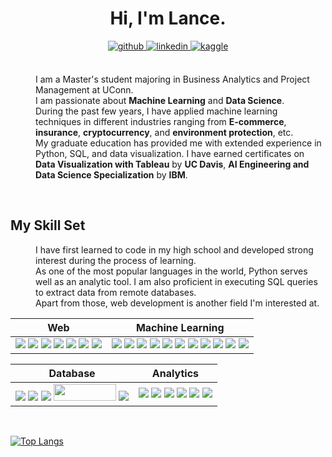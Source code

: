 <div align="center">
    <h1>Hi, I'm Lance.</h1>
</div>  

<div align="center">
    <a href="https://github.com/laoSVM" target="_blank">
        <img src=https://img.shields.io/badge/github-%2324292e.svg?&style=for-the-badge&logo=github&logoColor=white alt=github style="margin-bottom: 5px;" />
    </a>
    <a href="https://www.linkedin.com/in/lance-ye-1b16701aa/" target="_blank">
        <img src=https://img.shields.io/badge/linkedin-%231E77B5.svg?&style=for-the-badge&logo=linkedin&logoColor=white alt=linkedin style="margin-bottom: 5px;" />
    </a>
    <a href="https://www.kaggle.com/lanceye" target="_blank">
        <img src=https://img.shields.io/badge/kaggle-%2344BAE8.svg?&style=for-the-badge&logo=kaggle&logoColor=white alt=kaggle style="margin-bottom: 5px;" />
    </a>  
</div>  
  

<br/>  

<dl>
    <dd>I am a Master's student majoring in Business Analytics and Project Management at UConn.</dd>
    <dd>I am passionate about <b>Machine Learning</b> and <b>Data Science</b>.</dd>
    <dd>During the past few years, I have applied machine learning techniques in different industries ranging from <b>E-commerce</b>, <b>insurance</b>, <b>cryptocurrency</b>, and <b>environment protection</b>, etc.</dd>
    <dd>My graduate education has provided me with extended experience in Python, SQL, and data visualization. I have earned certificates on <b>Data Visualization with Tableau</b> by <b>UC Davis</b>, <b>AI Engineering and Data Science Specialization</b> by <b>IBM</b>.</dd>
</dl>





<br/>  


## My Skill Set
<dl>
    <dd>I have first learned to code in my high school and developed strong interest during the process of learning.</dd>
    <dd>As one of the most popular languages in the world, Python serves well as an analytic tool. I am also proficient in executing SQL queries to extract data from remote databases.</dd>
    <dd>Apart from those, web development is another field I'm interested at.</dd>
</dl>

| Web| Machine Learning | 
| :-:| :-:|
| ![](https://img.shields.io/badge/Bootstrap-563D7C?style=for-the-badge&logo=bootstrap&logoColor=white) ![](https://img.shields.io/badge/Node.js-43853D?style=for-the-badge&logo=node.js&logoColor=white) ![](https://img.shields.io/badge/JavaScript-F7DF1E?style=for-the-badge&logo=javascript&logoColor=black) ![](https://img.shields.io/badge/CSS3-1572B6?style=for-the-badge&logo=css3&logoColor=white) ![](https://img.shields.io/badge/HTML5-E34F26?style=for-the-badge&logo=html5&logoColor=white) ![](https://img.shields.io/badge/MDN_Web_Docs-black?style=for-the-badge&logo=mdnwebdocs&logoColor=white) [![](https://img.shields.io/badge/json-5E5C5C?style=for-the-badge&logo=json&logoColor=white)](https://www.json.org/json-en.html) | [![](https://img.shields.io/badge/TensorFlow-FF6F00?style=for-the-badge&logo=TensorFlow&logoColor=white)](https://www.tensorflow.org) [![](https://img.shields.io/badge/Keras-D00000?style=for-the-badge&logo=Keras&logoColor=white)](https://keras.io) [![](https://img.shields.io/badge/scikit_learn-F7931E?style=for-the-badge&logo=scikit-learn&logoColor=white)](https://scikit-learn.org/stable/) [![](https://img.shields.io/badge/SciPy-654FF0?style=for-the-badge&logo=SciPy&logoColor=white)](https://www.scipy.org) [![](https://img.shields.io/badge/Numpy-777BB4?style=for-the-badge&logo=numpy&logoColor=white)](https://numpy.org) [![](https://img.shields.io/badge/Pandas-2C2D72?style=for-the-badge&logo=pandas&logoColor=white)](https://pandas.pydata.org) [![](https://img.shields.io/badge/Python-FFD43B?style=for-the-badge&logo=python&logoColor=darkgreen)](https://www.python.org) [![](https://img.shields.io/badge/PyTorch-EE4C2C?style=for-the-badge&logo=PyTorch&logoColor=white)](https://pytorch.org) [![](https://img.shields.io/badge/R-276DC3?style=for-the-badge&logo=r&logoColor=white)](https://www.r-project.org) [![](https://img.shields.io/badge/conda-342B029.svg?&style=for-the-badge&logo=anaconda&logoColor=white)](https://www.anaconda.com) [![](https://img.shields.io/badge/Colab-F9AB00?style=for-the-badge&logo=googlecolab&color=525252)](https://colab.research.google.com) |

| Database | Analytics |
| :-:| :-:|
| ![](https://img.shields.io/badge/Flask-000000?style=for-the-badge&logo=flask&logoColor=white) [<img src = "https://img.shields.io/badge/MongoDB-4EA94B?style=for-the-badge&logo=mongodb&logoColor=white"/>](https://www.mongodb.com/) [![](https://img.shields.io/badge/MySQL-00000F?style=for-the-badge&logo=mysql&logoColor=white)](https://www.mysql.com) [<img src = "https://img.shields.io/badge/SQLite-07405E?style=for-the-badge&logo=sqlite&logoColor=white" width = "100" height = "27.5"/>](https://www.sqlite.org/index.html) ![](https://img.shields.io/badge/Oracle-F80000?style=for-the-badge&logo=Oracle&logoColor=white)| [![](https://img.shields.io/badge/Plotly-239120?style=for-the-badge&logo=plotly&logoColor=white)](https://plotly.com) [![](https://img.shields.io/badge/Tableau-E97627?style=for-the-badge&logo=Tableau&logoColor=white)](https://www.tableau.com)  [![](https://img.shields.io/badge/PowerBI-F2C811?style=for-the-badge&logo=Power%20BI&logoColor=white)](https://powerbi.microsoft.com/en-us/) [![](https://img.shields.io/badge/Microsoft_Excel-217346?style=for-the-badge&logo=microsoft-excel&logoColor=white)](https://www.microsoft.com/en-us/microsoft-365/excel) [![](https://img.shields.io/badge/Microsoft_PowerPoint-B7472A?style=for-the-badge&logo=microsoft-powerpoint&logoColor=white)](https://www.microsoft.com/en-us/microsoft-365/powerpoint) [![](https://img.shields.io/badge/Microsoft_Office-D83B01?style=for-the-badge&logo=microsoft-office&logoColor=white)](https://www.office.com)|


<!--
<table><tr><td valign="top" width="33%">

### Web  
<div align="center">  
    <img style="margin: 10px" src="https://profilinator.rishav.dev/skills-assets/css3-original-wordmark.svg" alt="CSS3" height="50" />  
    <img style="margin: 10px" src="https://profilinator.rishav.dev/skills-assets/html5-original-wordmark.svg" alt="HTML5" height="50" />  
    <img style="margin: 10px" src="https://profilinator.rishav.dev/skills-assets/javascript-original.svg" alt="JavaScript" height="50" />  
</div>


</td><td valign="top" width="33%">

### Machine Learning  
<div align="center">  
    <img style="margin: 10px" src="https://profilinator.rishav.dev/skills-assets/python-original.svg" alt="Python" height="25" />  
    <img style="margin: 10px" src="https://profilinator.rishav.dev/skills-assets/keras.png" alt="Keras" height="25" />  
    <img style="margin: 10px" src="https://profilinator.rishav.dev/skills-assets/r.svg" alt="R" height="25" />  
    <img style="margin: 10px" src="https://profilinator.rishav.dev/skills-assets/oracle-original.svg" alt="Oracle" height="25" />  
    <img style="margin: 10px" src="https://profilinator.rishav.dev/skills-assets/tensorflow-icon.svg" alt="TensorFlow" height="25" />  
    <img style="margin: 10px" src="https://profilinator.rishav.dev/skills-assets/microsoft_azure-icon.svg" alt="Azure" height="25" />  
    <img style="margin: 10px" src="https://profilinator.rishav.dev/skills-assets/git-scm-icon.svg" alt="Git" height="25" />  
    <img style="margin: 10px" src="https://profilinator.rishav.dev/skills-assets/opencv-icon.svg" alt="OpenCV" height="25" />  
</div>


</td><td valign="top" width="33%">

### Database  
<div align="center">  
    <img style="margin: 10px" src="https://profilinator.rishav.dev/skills-assets/mongodb-original-wordmark.svg" alt="MongoDB" height="50" />  
    <img style="margin: 10px" src="https://profilinator.rishav.dev/skills-assets/mysql-original-wordmark.svg" alt="MySQL" height="50" />  
    <img style="margin: 10px" src="https://profilinator.rishav.dev/skills-assets/oracle-original.svg" alt="Oracle" height="50" />  
    <img style="margin: 10px" src="https://profilinator.rishav.dev/skills-assets/apache_hadoop-icon.svg" alt="Hadoop" height="50" />  
    <img style="margin: 10px" src="https://profilinator.rishav.dev/skills-assets/postgresql-original-wordmark.svg" alt="PostgreSQL" height="50" />  
</div>

</td></tr></table>  
-->

<br/>  

[![Top Langs](https://github-readme-stats.vercel.app/api/top-langs/?username=laoSVM&layout=compact)](https://github.com/laoSVM/github-readme-stats)

<!--
**laoSVM/laoSVM** is a ✨ _special_ ✨ repository because its `README.md` (this file) appears on your GitHub profile.

Here are some ideas to get you started:

- 🔭 I’m currently working on ...
- 🌱 I’m currently learning ...
- 👯 I’m looking to collaborate on ...
- 🤔 I’m looking for help with ...
- 💬 Ask me about ...
- 📫 How to reach me: ...
- 😄 Pronouns: ...
- ⚡ Fun fact: ...
-->
